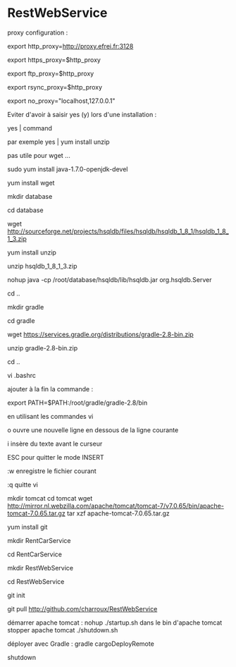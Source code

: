 # RestWebService

proxy configuration :

export http_proxy=http://proxy.efrei.fr:3128

export https_proxy=$http_proxy

export ftp_proxy=$http_proxy

export rsync_proxy=$http_proxy

export no_proxy="localhost,127.0.0.1"

Eviter d'avoir à saisir yes (y) lors d'une installation :

yes | command

par exemple yes | yum install unzip

pas utile pour wget ...

sudo yum install java-1.7.0-openjdk-devel

yum install wget

mkdir database

cd database

wget http://sourceforge.net/projects/hsqldb/files/hsqldb/hsqldb_1_8_1/hsqldb_1_8_1_3.zip

yum install unzip

unzip hsqldb_1_8_1_3.zip

nohup java -cp /root/database/hsqldb/lib/hsqldb.jar org.hsqldb.Server

cd ..

mkdir gradle

cd gradle

wget https://services.gradle.org/distributions/gradle-2.8-bin.zip

unzip gradle-2.8-bin.zip

cd ..


vi .bashrc

ajouter à la fin la commande :

export PATH=$PATH:/root/gradle/gradle-2.8/bin

en utilisant les commandes vi

o 	ouvre une nouvelle ligne en dessous de la ligne courante

i 	insère du texte avant le curseur

ESC pour quitter le mode INSERT

:w 	enregistre le fichier courant

:q 	quitte vi

mkdir tomcat
cd tomcat
wget http://mirror.nl.webzilla.com/apache/tomcat/tomcat-7/v7.0.65/bin/apache-tomcat-7.0.65.tar.gz
tar xzf apache-tomcat-7.0.65.tar.gz

yum install git

mkdir RentCarService

cd RentCarService

mkdir RestWebService

cd RestWebService

git init

git pull http://github.com/charroux/RestWebService

démarrer apache tomcat : nohup ./startup.sh dans le bin d'apache tomcat
stopper apache tomcat ./shutdown.sh

déployer avec Gradle : gradle cargoDeployRemote


shutdown
